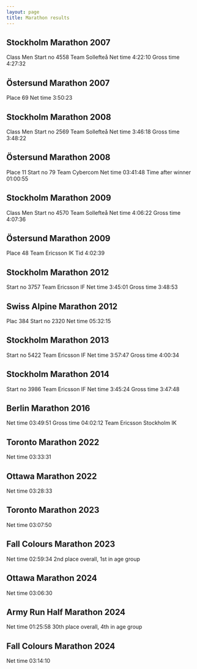 ```yaml
---
layout: page
title: Marathon results
---
```

## Stockholm Marathon 2007

Class Men
Start no 4558
Team Sollefteå
Net time 4:22:10
Gross time 4:27:32

## Östersund Marathon 2007

Place 69
Net time 3:50:23

## Stockholm Marathon 2008

Class Men
Start no 2569
Team Sollefteå
Net time 3:46:18
Gross time 3:48:22

## Östersund Marathon 2008

Place 11
Start no 79
Team Cybercom
Net time 03:41:48
Time after winner 01:00:55

## Stockholm Marathon 2009

Class Men
Start no 4570
Team Sollefteå
Net time 4:06:22
Gross time 4:07:36

## Östersund Marathon 2009

Place 48
Team Ericsson IK
Tid 4:02:39

## Stockholm Marathon 2012

Start no 3757
Team Ericsson IF
Net time 3:45:01
Gross time 3:48:53

## Swiss Alpine Marathon 2012

Plac 384
Start no 2320
Net time 05:32:15

## Stockholm Marathon 2013

Start no 5422
Team Ericsson IF
Net time 3:57:47
Gross time 4:00:34

## Stockholm Marathon 2014

Start no 3986
Team Ericsson IF
Net time 3:45:24
Gross time 3:47:48

## Berlin Marathon 2016

Net time 03:49:51
Gross time 04:02:12
Team Ericsson Stockholm IK

## Toronto Marathon 2022

Net time 03:33:31

## Ottawa Marathon 2022

Net time 03:28:33

## Toronto Marathon 2023

Net time 03:07:50

## Fall Colours Marathon 2023

Net time 02:59:34 2nd place overall, 1st in age group

## Ottawa Marathon 2024

Net time 03:06:30

## Army Run Half Marathon 2024

Net time 01:25:58 30th place overall, 4th in age group

## Fall Colours Marathon 2024

Net time 03:14:10
